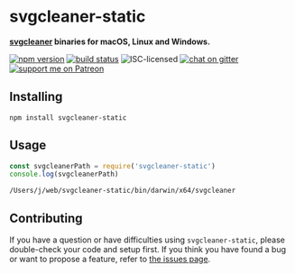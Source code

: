 # svgcleaner-static

**[svgcleaner](https://github.com/RazrFalcon/svgcleaner#svgcleaner-) binaries for macOS, Linux and Windows.**

[![npm version](https://img.shields.io/npm/v/svgcleaner-static.svg)](https://www.npmjs.com/package/svgcleaner-static)
[![build status](https://api.travis-ci.org/derhuerst/svgcleaner-static.svg?branch=master)](https://travis-ci.org/derhuerst/svgcleaner-static)
![ISC-licensed](https://img.shields.io/github/license/derhuerst/svgcleaner-static.svg)
[![chat on gitter](https://badges.gitter.im/derhuerst.svg)](https://gitter.im/derhuerst)
[![support me on Patreon](https://img.shields.io/badge/support%20me-on%20patreon-fa7664.svg)](https://patreon.com/derhuerst)


## Installing

```shell
npm install svgcleaner-static
```


## Usage

```js
const svgcleanerPath = require('svgcleaner-static')
console.log(svgcleanerPath)
```

```
/Users/j/web/svgcleaner-static/bin/darwin/x64/svgcleaner
```


## Contributing

If you have a question or have difficulties using `svgcleaner-static`, please double-check your code and setup first. If you think you have found a bug or want to propose a feature, refer to [the issues page](https://github.com/derhuerst/svgcleaner-static/issues).
